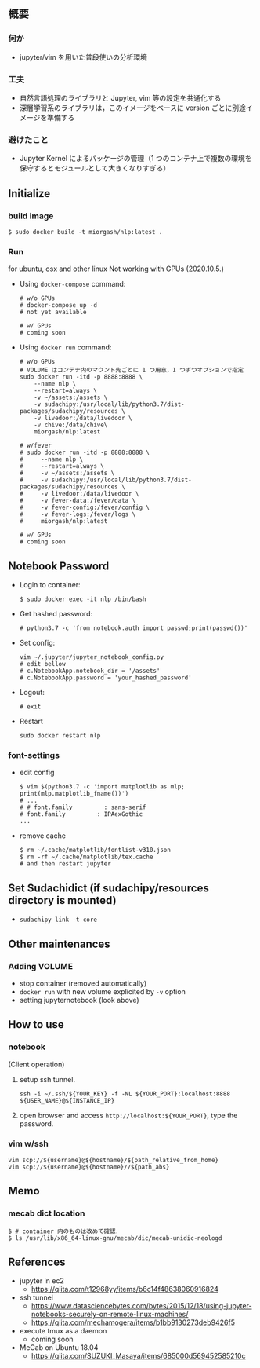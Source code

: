 ## 概要

### 何か
- jupyter/vim を用いた普段使いの分析環境

### 工夫
- 自然言語処理のライブラリと Jupyter, vim 等の設定を共通化する
- 深層学習系のライブラリは，このイメージをベースに version ごとに別途イメージを準備する

### 避けたこと

- Jupyter Kernel によるパッケージの管理（1 つのコンテナ上で複数の環境を保守するとモジュールとして大きくなりすぎる）

## Initialize

### build image

```
$ sudo docker build -t miorgash/nlp:latest .
```

### Run

for ubuntu, osx and other linux
Not working with GPUs (2020.10.5.)

- Using `docker-compose` command:

    ```
    # w/o GPUs
    # docker-compose up -d
    # not yet available

    # w/ GPUs
    # coming soon
    ```

- Using `docker run` command:

    ```
    # w/o GPUs
    # VOLUME はコンテナ内のマウント先ごとに 1 つ用意，1 つずつオプションで指定
    sudo docker run -itd -p 8888:8888 \
        --name nlp \
        --restart=always \
        -v ~/assets:/assets \
        -v sudachipy:/usr/local/lib/python3.7/dist-packages/sudachipy/resources \
        -v livedoor:/data/livedoor \
        -v chive:/data/chive\
        miorgash/nlp:latest

    # w/fever
    # sudo docker run -itd -p 8888:8888 \
    #     --name nlp \
    #     --restart=always \
    #     -v ~/assets:/assets \
    #     -v sudachipy:/usr/local/lib/python3.7/dist-packages/sudachipy/resources \
    #     -v livedoor:/data/livedoor \
    #     -v fever-data:/fever/data \
    #     -v fever-config:/fever/config \
    #     -v fever-logs:/fever/logs \
    #     miorgash/nlp:latest

    # w/ GPUs
    # coming soon
    ```

## Notebook Password
- Login to container:

    ```
    $ sudo docker exec -it nlp /bin/bash
    ```

- Get hashed password:

    ```
    # python3.7 -c 'from notebook.auth import passwd;print(passwd())'
    ```

- Set config:

    ```
    vim ~/.jupyter/jupyter_notebook_config.py
    # edit bellow
    # c.NotebookApp.notebook_dir = '/assets'
    # c.NotebookApp.password = 'your_hashed_password'
    ```

- Logout:

    ```
    # exit
    ```

- Restart

    ```
    sudo docker restart nlp
    ```

### font-settings

- edit config

    ```
    $ vim $(python3.7 -c 'import matplotlib as mlp; print(mlp.matplotlib_fname())')
    # ...
    # # font.family         : sans-serif
    # font.family         : IPAexGothic
    ...
    ```

- remove cache

    ```
    $ rm ~/.cache/matplotlib/fontlist-v310.json
    $ rm -rf ~/.cache/matplotlib/tex.cache
    # and then restart jupyter
    ```

## Set Sudachidict (if sudachipy/resources directory is mounted)

- `sudachipy link -t core`

## Other maintenances
### Adding VOLUME

- stop container (removed automatically)
- `docker run` with new volume explicited by `-v` option
- setting jupyternotebook (look above)

## How to use
### notebook
(Client operation)
1. setup ssh tunnel.

    ```console
    ssh -i ~/.ssh/${YOUR_KEY} -f -NL ${YOUR_PORT}:localhost:8888 ${USER_NAME}@${INSTANCE_IP}
    ```

1. open browser and access `http://localhost:${YOUR_PORT}`, type the password.

### vim w/ssh

```
vim scp://${username}@${hostname}/${path_relative_from_home}
vim scp://${username}@${hostname}//${path_abs}
```

## Memo
### mecab dict location
```
$ # container 内のものは改めて確認．
$ ls /usr/lib/x86_64-linux-gnu/mecab/dic/mecab-unidic-neologd
```

## References
- jupyter in ec2
  - https://qiita.com/t12968yy/items/b6c14f48638060916824
- ssh tunnel
  - https://www.datasciencebytes.com/bytes/2015/12/18/using-jupyter-notebooks-securely-on-remote-linux-machines/
  - https://qiita.com/mechamogera/items/b1bb9130273deb9426f5
- execute tmux as a daemon
  - coming soon
- MeCab on Ubuntu 18.04
  - https://qiita.com/SUZUKI_Masaya/items/685000d569452585210c
